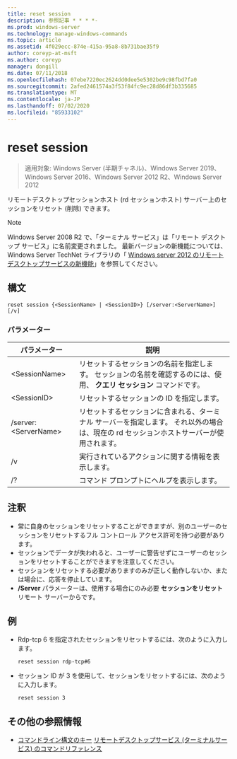 ```yaml
---
title: reset session
description: 参照記事 * * * *-
ms.prod: windows-server
ms.technology: manage-windows-commands
ms.topic: article
ms.assetid: 4f029ecc-874e-415a-95a8-8b731bae35f9
author: coreyp-at-msft
ms.author: coreyp
manager: dongill
ms.date: 07/11/2018
ms.openlocfilehash: 07ebe7220ec2624dd0dee5e5302be9c98fbd7fa0
ms.sourcegitcommit: 2afed2461574a3f53f84fc9ec28d86df3b335685
ms.translationtype: MT
ms.contentlocale: ja-JP
ms.lasthandoff: 07/02/2020
ms.locfileid: "85933102"
---
```

# <a name="reset-session"></a>reset session

> 適用対象: Windows Server (半期チャネル)、Windows Server 2019、Windows Server 2016、Windows Server 2012 R2、Windows Server 2012

リモートデスクトップセッションホスト (rd セッションホスト) サーバー上のセッションをリセット (削除) できます。


> [!NOTE]
> Windows Server 2008 R2 で、「ターミナル サービス」は「リモート デスクトップ サービス」に名前変更されました。 最新バージョンの新機能については、Windows Server TechNet ライブラリの「 [Windows server 2012 のリモートデスクトップサービスの新機能](https://technet.microsoft.com/library/hh831527)」を参照してください。

## <a name="syntax"></a>構文
```
reset session {<SessionName> | <SessionID>} [/server:<ServerName>] [/v]
```

### <a name="parameters"></a>パラメーター

|パラメーター|説明|
|-------|--------|
|\<SessionName>|リセットするセッションの名前を指定します。 セッションの名前を確認するのには、使用、 **クエリ セッション** コマンドです。|
|\<SessionID>|リセットするセッションの ID を指定します。|
|/server:\<ServerName>|リセットするセッションに含まれる、ターミナル サーバーを指定します。 それ以外の場合は、現在の rd セッションホストサーバーが使用されます。|
|/v|実行されているアクションに関する情報を表示します。|
|/?|コマンド プロンプトにヘルプを表示します。|

## <a name="remarks"></a>注釈
-   常に自身のセッションをリセットすることができますが、別のユーザーのセッションをリセットするフル コントロール アクセス許可を持つ必要があります。
-   セッションでデータが失われると、ユーザーに警告せずにユーザーのセッションをリセットすることができますを注意してください。
-   セッションをリセットする必要がありますのみが正しく動作しないか、または場合に、応答を停止しています。
-   **/Server** パラメーターは、使用する場合にのみ必要 **セッションをリセット** リモート サーバーからです。

## <a name="examples"></a>例
- Rdp-tcp 6 を指定されたセッションをリセットするには、次のように入力します。
  ```
  reset session rdp-tcp#6
  ```
- セッション ID が 3 を使用して、セッションをリセットするには、次のように入力します。
  ```
  reset session 3
  ```

## <a name="additional-references"></a>その他の参照情報
- [コマンドライン構文のキー](command-line-syntax-key.md) 
[リモートデスクトップサービス (ターミナルサービス) のコマンドリファレンス](remote-desktop-services-terminal-services-command-reference.md)
